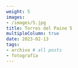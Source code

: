 ```yaml
---
weight: 5
images:
- /images/5.jpg
title: Torres del Paine 5
multipleColumn: true
date: 2023-02-13
tags:
- archivo # all posts
- fotografía
---
```


